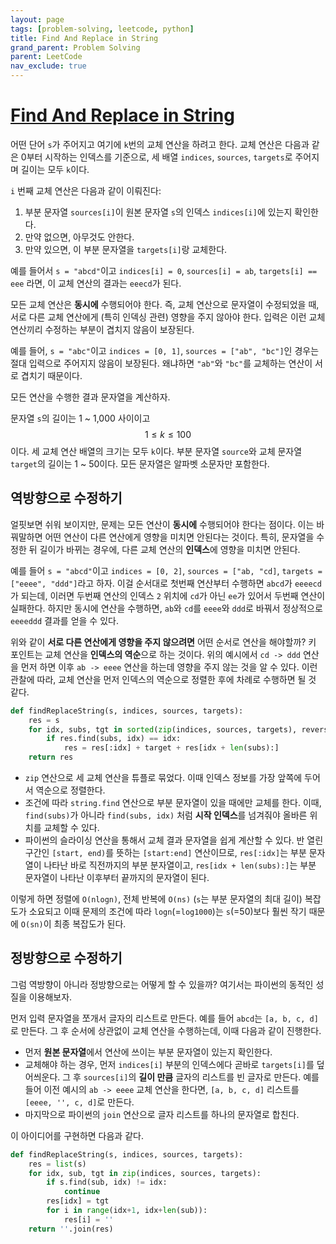 ```yaml
---
layout: page
tags: [problem-solving, leetcode, python]
title: Find And Replace in String
grand_parent: Problem Solving
parent: LeetCode
nav_exclude: true
---
```


# [Find And Replace in String](https://leetcode.com/problems/find-and-replace-in-string/)

 어떤 단어 `s`가 주어지고 여기에 `k`번의 교체 연산을 하려고 한다. 교체
 연산은 다음과 같은 0부터 시작하는 인덱스를 기준으로, 세 배열
 `indices`, `sources`, `targets`로 주어지며 길이는 모두 `k`이다.

 `i` 번째 교체 연산은 다음과 같이 이뤄진다:
 1. 부분 문자열 `sources[i]`이 원본 문자열 `s`의 인덱스 `indices[i]`에
    있는지 확인한다.
 2. 만약 없으면, 아무것도 안한다.
 3. 만약 있으면, 이 부분 문자열을 `targets[i]`랑 교체한다.

 예를 들어서 `s = "abcd"`이고 `indices[i] = 0`, `sources[i] = ab`,
 `targets[i] == eee` 라면, 이 교체 연산의 결과는 `eeecd`가 된다.

 모든 교체 연산은 **동시에** 수행되어야 한다. 즉, 교체 연산으로
 문자열이 수정되었을 때, 서로 다른 교체 연산에게 (특히 인덱싱 관련)
 영향을 주지 않아야 한다. 입력은 이런 교체 연산끼리 수정하는 부분이
 겹치지 않음이 보장된다.

 예를 들어, `s = "abc"`이고 `indices = [0, 1]`, `sources = ["ab",
 "bc"]`인 경우는 절대 입력으로 주어지지 않음이 보장된다. 왜냐하면
 `"ab"`와 `"bc"`를 교체하는 연산이 서로 겹치기 때문이다.

 모든 연산을 수행한 결과 문자열을 계산하자.

 문자열 `s`의 길이는 1 ~ 1,000 사이이고 $$ 1 \leq k \leq 100 $$
 이다. 세 교체 연산 배열의 크기는 모두 `k`이다. 부분 문자열 `source`와
 교체 문자열 `target`의 길이는 1 ~ 50이다. 모든 문자열은 알파벳
 소문자만 포함한다.

## 역방향으로 수정하기

 얼핏보면 쉬워 보이지만, 문제는 모든 연산이 **동시에** 수행되어야
 한다는 점이다. 이는 바꿔말하면 어떤 연산이 다른 연산에게 영향을
 미치면 안된다는 것이다. 특히, 문자열을 수정한 뒤 길이가 바뀌는
 경우에, 다른 교체 연산의 **인덱스**에 영향을 미치면 안된다.

 예를 들어 `s = "abcd"`이고 `indices = [0, 2]`, `sources = ["ab,
 "cd]`, `targets = ["eeee", "ddd"]`라고 하자. 이걸 순서대로 첫번째
 연산부터 수행하면 `abcd`가 `eeeecd`가 되는데, 이러면 두번째 연산의
 인덱스 `2` 위치에 `cd`가 아닌 `ee`가 있어서 두번째 연산이
 실패한다. 하지만 동시에 연산을 수행하면, `ab`와 `cd`를 `eeee`와
 `ddd`로 바꿔서 정상적으로 `eeeeddd` 결과를 얻을 수 있다.

 위와 같이 **서로 다른 연산에게 영향을 주지 않으려면** 어떤 순서로
 연산을 해야할까? 키 포인트는 교체 연산을 **인덱스의 역순**으로 하는
 것이다. 위의 예시에서 `cd -> ddd` 연산을 먼저 하면 이후 `ab -> eeee`
 연산을 하는데 영향을 주지 않는 것을 알 수 있다. 이런 관찰에 따라,
 교체 연산을 먼저 인덱스의 역순으로 정렬한 후에 차례로 수행하면 될 것
 같다.

```python
def findReplaceString(s, indices, sources, targets):
    res = s
    for idx, subs, tgt in sorted(zip(indices, sources, targets), reverse=True):
        if res.find(subs, idx) == idx:
            res = res[:idx] + target + res[idx + len(subs):]
    return res
```

 - `zip` 연산으로 세 교체 연산을 튜플로 묶었다. 이때 인덱스 정보를
   가장 앞쪽에 두어서 역순으로 정렬한다.
 - 조건에 따라 `string.find` 연산으로 부분 문자열이 있을 때에만 교체를
   한다. 이때, `find(subs)`가 아니라 `find(subs, idx)` 처럼 **시작
   인덱스**를 넘겨줘야 올바른 위치를 교체할 수 있다.
 - 파이썬의 슬라이싱 연산을 통해서 교체 결과 문자열을 쉽게 계산할 수
   있다. 반 열린 구간인 `[start, end)`를 뜻하는 `[start:end]`
   연산이므로, `res[:idx]`는 부분 문자열이 나타난 바로 직전까지의 부분
   분자열이고, `res[idx + len(subs):]`는 부분 문자열이 나타난 이후부터
   끝까지의 문자열이 된다.

 이렇게 하면 정렬에 `O(nlogn)`, 전체 반복에 `O(ns)` (`s`는 부분
 문자열의 최대 길이) 복잡도가 소요되고 이때 문제의 조건에 따라
 `logn`(=`log1000`)는 `s`(=50)보다 훨씬 작기 때문에 `O(sn)`이 최종
 복잡도가 된다.

## 정방향으로 수정하기

 그럼 역방향이 아니라 정방향으로는 어떻게 할 수 있을까? 여기서는
 파이썬의 동적인 성질을 이용해보자.

 먼저 입력 문자열을 쪼개서 글자의 리스트로 만든다. 예를 들어 `abcd`는
 `[a, b, c, d]`로 만든다. 그 후 순서에 상관없이 교체 연산을
 수행하는데, 이때 다음과 같이 진행한다.
 - 먼저 **원본 문자열**에서 연산에 쓰이는 부분 문자열이 있는지
   확인한다.
 - 교체해야 하는 경우, 먼저 `indices[i]` 부분의 인덱스에다 곧바로
   `targets[i]`를 덮어씌운다. 그 후 `sources[i]`의 **길이 만큼**
   글자의 리스트를 빈 글자로 만든다. 예를 들어 이전 예시의 `ab ->
   eeee` 교체 연산을 한다면, `[a, b, c, d]` 리스트를 `[eeee, '', c,
   d]`로 만든다.
 - 마지막으로 파이썬의 `join` 연산으로 글자 리스트를 하나의 문자열로
   합친다.

 이 아이디어를 구현하면 다음과 같다.

```python
def findReplaceString(s, indices, sources, targets):
    res = list(s)
    for idx, sub, tgt in zip(indices, sources, targets):
        if s.find(sub, idx) != idx:
            continue
        res[idx] = tgt
        for i in range(idx+1, idx+len(sub)):
            res[i] = ''
    return ''.join(res)
```
